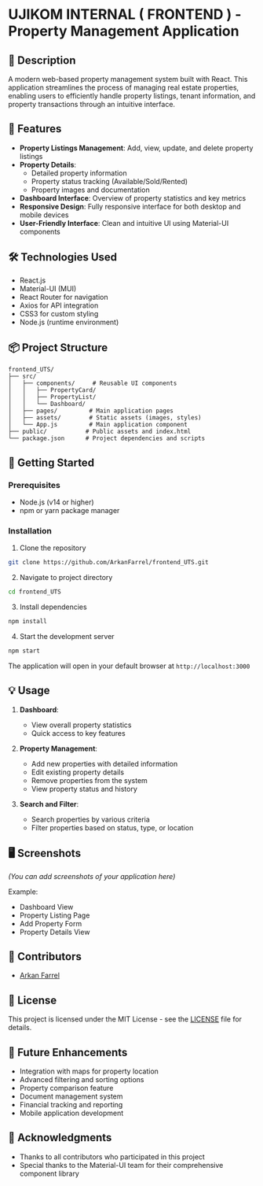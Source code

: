 # UJIKOM INTERNAL ( FRONTEND ) - Property Management Application

## 📝 Description
A modern web-based property management system built with React. This application streamlines the process of managing real estate properties, enabling users to efficiently handle property listings, tenant information, and property transactions through an intuitive interface.

## 🏢 Features
- **Property Listings Management**: Add, view, update, and delete property listings
- **Property Details**: 
  - Detailed property information
  - Property status tracking (Available/Sold/Rented)
  - Property images and documentation
- **Dashboard Interface**: Overview of property statistics and key metrics
- **Responsive Design**: Fully responsive interface for both desktop and mobile devices
- **User-Friendly Interface**: Clean and intuitive UI using Material-UI components

## 🛠 Technologies Used
- React.js
- Material-UI (MUI)
- React Router for navigation
- Axios for API integration
- CSS3 for custom styling
- Node.js (runtime environment)

## 📦 Project Structure
```
frontend_UTS/
├── src/
│   ├── components/     # Reusable UI components
│   │   ├── PropertyCard/
│   │   ├── PropertyList/
│   │   └── Dashboard/
│   ├── pages/         # Main application pages
│   ├── assets/        # Static assets (images, styles)
│   └── App.js         # Main application component
├── public/           # Public assets and index.html
└── package.json      # Project dependencies and scripts
```

## 🚦 Getting Started

### Prerequisites
- Node.js (v14 or higher)
- npm or yarn package manager

### Installation
1. Clone the repository
```bash
git clone https://github.com/ArkanFarrel/frontend_UTS.git
```

2. Navigate to project directory
```bash
cd frontend_UTS
```

3. Install dependencies
```bash
npm install
```

4. Start the development server
```bash
npm start
```

The application will open in your default browser at `http://localhost:3000`

## 💡 Usage
1. **Dashboard**: 
   - View overall property statistics
   - Quick access to key features

2. **Property Management**:
   - Add new properties with detailed information
   - Edit existing property details
   - Remove properties from the system
   - View property status and history

3. **Search and Filter**:
   - Search properties by various criteria
   - Filter properties based on status, type, or location

## 🖥 Screenshots
*(You can add screenshots of your application here)*

Example:
- Dashboard View
- Property Listing Page
- Add Property Form
- Property Details View

## 👥 Contributors
- [Arkan Farrel](https://github.com/ArkanFarrel)

## 📄 License
This project is licensed under the MIT License - see the [LICENSE](LICENSE) file for details.

## 🎯 Future Enhancements
- Integration with maps for property location
- Advanced filtering and sorting options
- Property comparison feature
- Document management system
- Financial tracking and reporting
- Mobile application development

## 🤝 Acknowledgments
- Thanks to all contributors who participated in this project
- Special thanks to the Material-UI team for their comprehensive component library